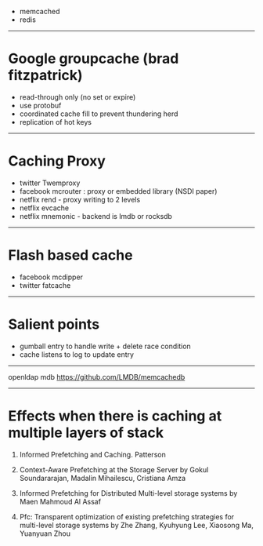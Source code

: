 
* memcached
* redis

--------------
# Google groupcache (brad fitzpatrick)

* read-through only (no set or expire)
* use protobuf
* coordinated cache fill to prevent thundering herd
* replication of hot keys

--------------

# Caching Proxy

* twitter Twemproxy
* facebook mcrouter : proxy or embedded library (NSDI paper)
* netflix rend - proxy writing to 2 levels
* netflix evcache
* netflix mnemonic - backend is lmdb or rocksdb

--------------

# Flash based cache

* facebook mcdipper 
* twitter fatcache

------------

# Salient points

* gumball entry to handle write + delete race condition
* cache listens to log to update entry

----------------

openldap mdb
https://github.com/LMDB/memcachedb

------------------

# Effects when there is caching at multiple layers of stack

1. Informed Prefetching and Caching.  Patterson

2. Context-Aware Prefetching at the Storage Server  by Gokul Soundararajan, Madalin Mihailescu, Cristiana Amza
 	
3. Informed Prefetching for Distributed Multi-level storage systems by Maen Mahmoud Al Assaf
		 	
4. Pfc: Transparent optimization of existing prefetching strategies for multi-level storage systems by Zhe Zhang, Kyuhyung Lee, Xiaosong Ma, Yuanyuan Zhou
